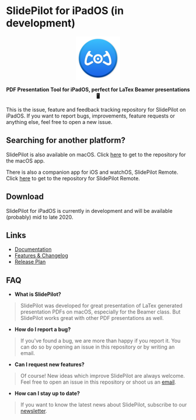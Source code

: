 # SlidePilot for iPadOS (in development)

<p align="center">
  <img width=120 src="images/appicon.png"/>
</p>
<p align="center">
  <strong>PDF Presentation Tool for iPadOS, perfect for LaTex Beamer presentations 🖥</strong>
</p>

This is the issue, feature and feedback tracking repository for SlidePilot on iPadOS. If you want to report bugs, improvements, feature requests or anything else, feel free to open a new issue.


## Searching for another platform?
SlidePilot is also available on macOS. Click [here](https://github.com/SlidePilot/SlidePilot-macOS) to get to the repository for the macOS app.

There is also a companion app for iOS and watchOS, SlidePilot Remote. Click [here](https://github.com/SlidePilot/SlidePilot-Remote) to get to the repository for SlidePilot Remote.

## Download
SlidePilot for iPadOS is currently in development and will be available (probably) mid to late 2020.

## Links
- [Documentation](https://slidepilot.gitbook.io/slidepilot/)
- [Features & Changelog](https://slidepilot.gitbook.io/slidepilot/changelog)
- [Release Plan](https://slidepilot.gitbook.io/slidepilot/release-plan)

## FAQ

* **What is SlidePilot?**
> SlidePilot was developed for great presentation of LaTex generated presentation PDFs on macOS, especially for the Beamer class. But SlidePilot works great with other PDF presentations as well.

* **How do I report a bug?**
> If you've found a bug, we are more than happy if you report it.
> You can do so by opening an issue in this repository or by writing an email.

* **Can I request new features?**
> Of course! New ideas which improve SlidePilot are always welcome. Feel free to open an issue in this repository or shoot us an [email](mailto:SlidePilot<info@slidepilotapp.com>).

* **How can I stay up to date?**
> If you want to know the latest news about SlidePilot, subscribe to our [newsletter](https://slidepilotapp.us8.list-manage.com/subscribe/post?u=b76c3249644cb91c7a2e50596&id=049e8f25ef).
